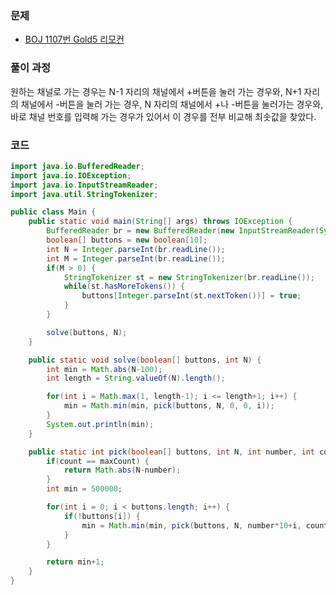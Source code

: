 ### 문제

- [BOJ 1107번 Gold5 리모컨](https://www.acmicpc.net/problem/1107)

### 풀이 과정

원하는 채널로 가는 경우는 N-1 자리의 채널에서 +버튼을 눌러 가는 경우와, N+1 자리의 채널에서 -버튼을 눌러 가는 경우, N 자리의 채널에서 +나 -버튼을 눌러가는 경우와, 바로 채널 번호를 입력해 가는 경우가 있어서 이 경우를 전부 비교해 최솟값을 찾았다.

### 코드

```java
import java.io.BufferedReader;
import java.io.IOException;
import java.io.InputStreamReader;
import java.util.StringTokenizer;

public class Main {
    public static void main(String[] args) throws IOException {
        BufferedReader br = new BufferedReader(new InputStreamReader(System.in));
        boolean[] buttons = new boolean[10];
        int N = Integer.parseInt(br.readLine());
        int M = Integer.parseInt(br.readLine());
        if(M > 0) {
            StringTokenizer st = new StringTokenizer(br.readLine());
            while(st.hasMoreTokens()) {
                buttons[Integer.parseInt(st.nextToken())] = true;
            }
        }

        solve(buttons, N);
    }

    public static void solve(boolean[] buttons, int N) {
        int min = Math.abs(N-100);
        int length = String.valueOf(N).length();

        for(int i = Math.max(1, length-1); i <= length+1; i++) {
            min = Math.min(min, pick(buttons, N, 0, 0, i));
        }
        System.out.println(min);
    }

    public static int pick(boolean[] buttons, int N, int number, int count, int maxCount) {
        if(count == maxCount) {
            return Math.abs(N-number);
        }
        int min = 500000;

        for(int i = 0; i < buttons.length; i++) {
            if(!buttons[i]) {
                min = Math.min(min, pick(buttons, N, number*10+i, count+1, maxCount));
            }
        }

        return min+1;
    }
}

```

